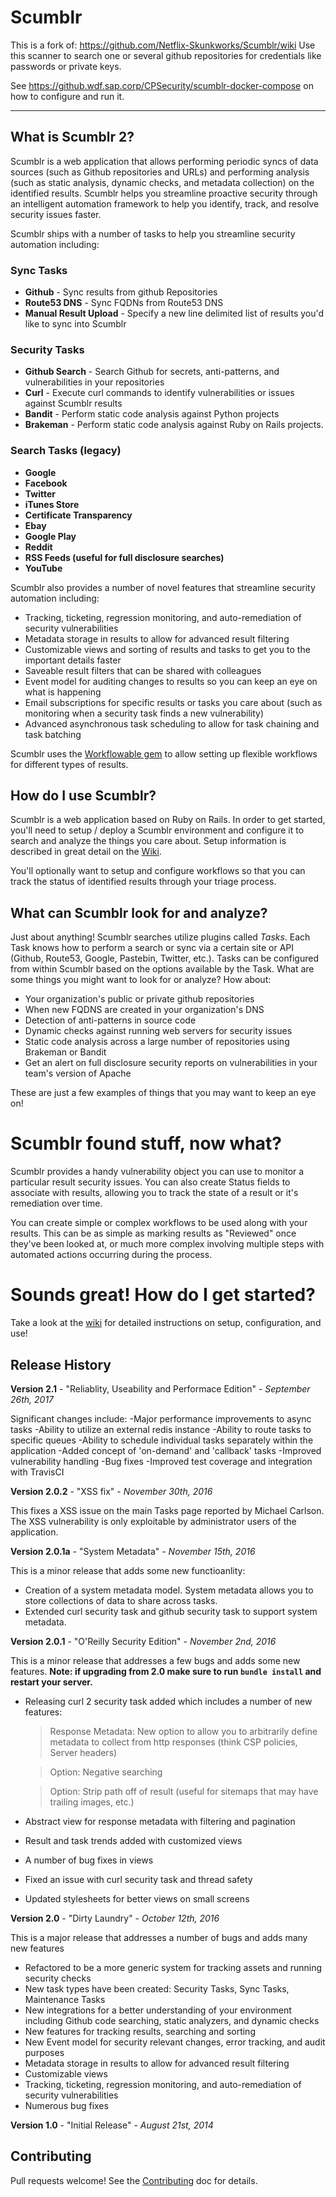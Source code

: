 # Scumblr
This is a fork of: https://github.com/Netflix-Skunkworks/Scumblr/wiki
Use this scanner to search one or several github repositories for credentials like passwords or private keys.

See https://github.wdf.sap.corp/CPSecurity/scumblr-docker-compose on how to configure and run it.



___


## What is Scumblr 2?
Scumblr is a web application that allows performing periodic syncs of data sources (such as Github repositories and URLs) and performing analysis (such as static analysis, dynamic checks, and metadata collection) on the identified results. Scumblr helps you streamline proactive security through an intelligent automation framework to help you identify, track, and resolve security issues faster.  

Scumblr ships with a number of tasks to help you streamline security automation including:

### Sync Tasks
* **Github** - Sync results from github Repositories
* **Route53 DNS** - Sync FQDNs from Route53 DNS
* **Manual Result Upload** - Specify a new line delimited list of results you'd like to sync into Scumblr

### Security Tasks
* **Github Search** - Search Github for secrets, anti-patterns, and vulnerabilities in your repositories
* **Curl** - Execute curl commands to identify vulnerabilities or issues against Scumblr results
* **Bandit** - Perform static code analysis against Python projects
* **Brakeman** - Perform static code analysis against Ruby on Rails projects.   

### Search Tasks (legacy)
* **Google**
* **Facebook**
* **Twitter**
* **iTunes Store**
* **Certificate Transparency**
* **Ebay**
* **Google Play**
* **Reddit**
* **RSS Feeds (useful for full disclosure searches)**
* **YouTube**

Scumblr also provides a number of novel features that streamline security automation including: 

* Tracking, ticketing, regression monitoring, and auto-remediation of security vulnerabilities
* Metadata storage in results to allow for advanced result filtering
* Customizable views and sorting of results and tasks to get you to the important details faster
* Saveable result filters that can be shared with colleagues 
* Event model for auditing changes to results so you can keep an eye on what is happening
* Email subscriptions for specific results or tasks you care about (such as monitoring when a security task finds a new vulnerability)
* Advanced asynchronous task scheduling to allow for task chaining and task batching

Scumblr uses the [Workflowable gem](https://github.com/Netflix/Workflowable) to allow setting up flexible workflows for different types of results.

## How do I use Scumblr?

Scumblr is a web application based on Ruby on Rails. In order to get started, you'll need to setup / deploy a Scumblr environment and configure it to search and analyze the things you care about. Setup information is described in great detail on the [Wiki](https://github.com/Netflix/Scumblr/wiki).

You'll optionally want to setup and configure workflows so that you can track the status of identified results through your triage process.

## What can Scumblr look for and analyze?

Just about anything! Scumblr searches utilize plugins called *Tasks*. Each Task knows how to perform a search or sync via a certain site or API (Github, Route53, Google, Pastebin, Twitter, etc.).  Tasks can be configured from within Scumblr based on the options available by the Task. What are some things you might want to look for or analyze? How about:

* Your organization's public or private github repositories
* When new FQDNS are created in your organization's DNS
* Detection of anti-patterns in source code
* Dynamic checks against running web servers for security issues
* Static code analysis across a large number of repositories using Brakeman or Bandit
* Get an alert on full disclosure security reports on vulnerabilities in your team's version of Apache

These are just a few examples of things that you may want to keep an eye on!

# Scumblr found stuff, now what?

Scumblr provides a handy vulnerability object you can use to monitor a particular result security issues.  You can also create Status fields to associate with results, allowing you to track the state of a result or it's remediation over time.  

You can create simple or complex workflows to be used along with your results. This can be as simple as marking results as "Reviewed" once they've been looked at, or much more complex involving multiple steps with automated actions occurring during the process.

# Sounds great! How do I get started?

Take a look at the [wiki](https://github.com/Netflix/Scumblr/wiki) for detailed instructions on setup, configuration, and use!

## Release History ##

**Version 2.1** - "Reliablity, Useability and Performace Edition" - *September 26th, 2017*

Significant changes include:
-Major performance improvements to async tasks
-Ability to utilize an external redis instance
-Ability to route tasks to specific queues
-Ability to schedule individual tasks separately within the application
-Added concept of 'on-demand' and 'callback' tasks
-Improved vulnerability handling
-Bug fixes
-Improved test coverage and integration with TravisCI

**Version 2.0.2** - "XSS fix" - *November 30th, 2016*

This fixes a XSS issue on the main Tasks page reported by Michael Carlson.  The XSS vulnerability is only exploitable by administrator users of the application. 

**Version 2.0.1a** - "System Metadata" - *November 15th, 2016*

This is a minor release that adds some new functioanlity:

* Creation of a system metadata model.  System metadata allows you to store collections of data to share across tasks.  
* Extended curl security task and github security task to support system metadata.

**Version 2.0.1** - "O'Reilly Security Edition" - *November 2nd, 2016*

This is a minor release that addresses a few bugs and adds some new features. **Note: if upgrading from 2.0 make sure to run `bundle install` and restart your server.**

* Releasing curl 2 security task added which includes a number of new features:

    > Response Metadata: New option to allow you to arbitrarily define metadata to collect from http responses (think CSP policies, Server headers)
    
    > Option: Negative searching
    
    > Option: Strip path off of result (useful for sitemaps that may have trailing images, etc.)

* Abstract view for response metadata with filtering and pagination
* Result and task trends added with customized views
* A number of bug fixes in views
* Fixed an issue with curl security task and thread safety
* Updated stylesheets for better views on small screens

**Version 2.0** - "Dirty Laundry" - *October 12th, 2016*

This is a major release that addresses a number of bugs and adds many new features

* Refactored to be a more generic system for tracking assets and running security checks
* New task types have been created: Security Tasks, Sync Tasks, Maintenance Tasks
* New integrations for a better understanding of your environment including Github code searching, static analyzers, and dynamic checks
* New features for tracking results, searching and sorting
* New Event model for security relevant changes, error tracking, and audit purposes
* Metadata storage in results to allow for advanced result filtering
* Customizable views
* Tracking, ticketing, regression monitoring, and auto-remediation of security vulnerabilities
* Numerous bug fixes

**Version 1.0** - "Initial Release" - *August 21st, 2014*

## Contributing ##
Pull requests welcome!  See the [Contributing](https://github.com/Netflix/Scumblr2/CONTRIBUTING.md) doc for details.
